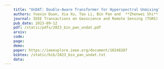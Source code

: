 ```yaml
---
    title: "UnDAT: Double-Aware Transformer for Hyperspectral Unmixing"
    authors: Yuexin Duan, Xia Xu, Tao Li, Bin Pan and  **Zhenwei Shi**
    journal: IEEE Transactions on Geoscience and Remote Sensing (TGRS)
    pub_date: 2023-09-12
    pdf: /static/pdfs/2023_bin_pan_undat.pdf
    arxiv: 
    code: 
    page: 
    demo: 
    paper: https://ieeexplore.ieee.org/document/10248207
    bibtex: /static/bib/2023_bin_pan_undat.txt
    data:
---
```

    